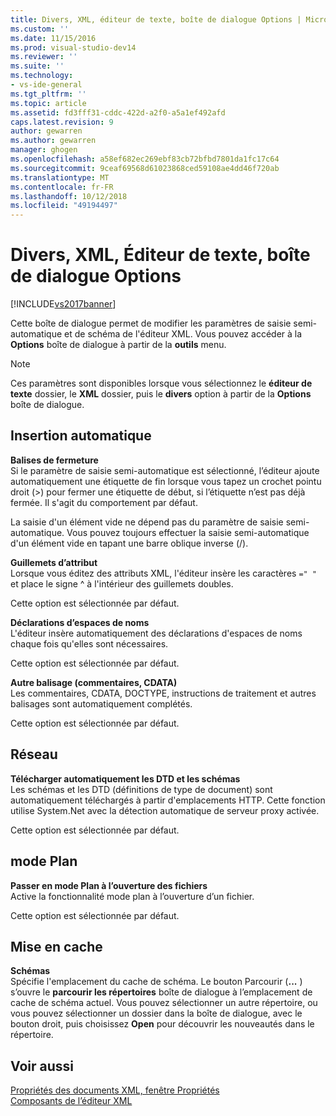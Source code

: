 ```yaml
---
title: Divers, XML, éditeur de texte, boîte de dialogue Options | Microsoft Docs
ms.custom: ''
ms.date: 11/15/2016
ms.prod: visual-studio-dev14
ms.reviewer: ''
ms.suite: ''
ms.technology:
- vs-ide-general
ms.tgt_pltfrm: ''
ms.topic: article
ms.assetid: fd3fff31-cddc-422d-a2f0-a5a1ef492afd
caps.latest.revision: 9
author: gewarren
ms.author: gewarren
manager: ghogen
ms.openlocfilehash: a58ef682ec269ebf83cb72bfbd7801da1fc17c64
ms.sourcegitcommit: 9ceaf69568d61023868ced59108ae4dd46f720ab
ms.translationtype: MT
ms.contentlocale: fr-FR
ms.lasthandoff: 10/12/2018
ms.locfileid: "49194497"
---
```

# <a name="miscellaneous-xml-text-editor-options-dialog-box"></a>Divers, XML, Éditeur de texte, boîte de dialogue Options
[!INCLUDE[vs2017banner](../includes/vs2017banner.md)]

  
Cette boîte de dialogue permet de modifier les paramètres de saisie semi-automatique et de schéma de l'éditeur XML. Vous pouvez accéder à la **Options** boîte de dialogue à partir de la **outils** menu.  
  
> [!NOTE]
>  Ces paramètres sont disponibles lorsque vous sélectionnez le **éditeur de texte** dossier, le **XML** dossier, puis le **divers** option à partir de la **Options** boîte de dialogue.  
  
## <a name="auto-insert"></a>Insertion automatique  
 **Balises de fermeture**  
 Si le paramètre de saisie semi-automatique est sélectionné, l’éditeur ajoute automatiquement une étiquette de fin lorsque vous tapez un crochet pointu droit (>) pour fermer une étiquette de début, si l’étiquette n’est pas déjà fermée. Il s'agit du comportement par défaut.  
  
 La saisie d'un élément vide ne dépend pas du paramètre de saisie semi-automatique. Vous pouvez toujours effectuer la saisie semi-automatique d'un élément vide en tapant une barre oblique inverse (/).  
  
 **Guillemets d’attribut**  
 Lorsque vous éditez des attributs XML, l'éditeur insère les caractères `=" "` et place le signe ^ à l'intérieur des guillemets doubles.  
  
 Cette option est sélectionnée par défaut.  
  
 **Déclarations d’espaces de noms**  
 L'éditeur insère automatiquement des déclarations d'espaces de noms chaque fois qu'elles sont nécessaires.  
  
 Cette option est sélectionnée par défaut.  
  
 **Autre balisage (commentaires, CDATA)**  
 Les commentaires, CDATA, DOCTYPE, instructions de traitement et autres balisages sont automatiquement complétés.  
  
 Cette option est sélectionnée par défaut.  
  
## <a name="network"></a>Réseau  
 **Télécharger automatiquement les DTD et les schémas**  
 Les schémas et les DTD (définitions de type de document) sont automatiquement téléchargés à partir d'emplacements HTTP. Cette fonction utilise System.Net avec la détection automatique de serveur proxy activée.  
  
 Cette option est sélectionnée par défaut.  
  
## <a name="outlining"></a>mode Plan  
 **Passer en mode Plan à l’ouverture des fichiers**  
 Active la fonctionnalité mode plan à l’ouverture d’un fichier.  
  
 Cette option est sélectionnée par défaut.  
  
## <a name="caching"></a>Mise en cache  
 **Schémas**  
 Spécifie l'emplacement du cache de schéma. Le bouton Parcourir (**...** ) s’ouvre le **parcourir les répertoires** boîte de dialogue à l’emplacement de cache de schéma actuel. Vous pouvez sélectionner un autre répertoire, ou vous pouvez sélectionner un dossier dans la boîte de dialogue, avec le bouton droit, puis choisissez **Open** pour découvrir les nouveautés dans le répertoire.  
  
## <a name="see-also"></a>Voir aussi  
 [Propriétés des documents XML, fenêtre Propriétés](../xml-tools/xml-document-properties-properties-window.md)   
 [Composants de l’éditeur XML](../xml-tools/xml-editor-components.md)



